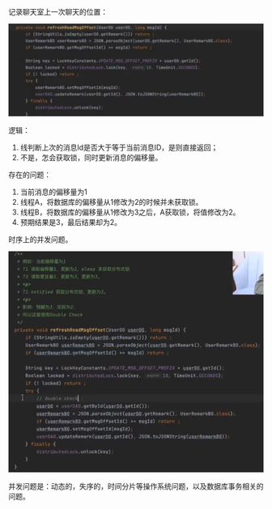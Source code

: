 记录聊天室上一次聊天的位置：


<img src="image/image-20231029150428089.png" alt="image-20231029150428089" style="zoom:50%;" />

逻辑：

1. 线判断上次的消息Id是否大于等于当前消息ID，是则直接返回；
2. 不是，怎会获取锁，同时更新消息的偏移量。

存在的问题：

1. 当前消息的偏移量为1
2. 线程A，将数据库的偏移量从1修改为2的时候并未获取锁。
3. 线程B，将数据库的偏移量从1修改为3之后，A获取锁，将值修改为2。
4. 预期结果是3，最后结果却为2。

时序上的并发问题。

<img src="image/image-20231029151448356.png" alt="image-20231029151448356" style="zoom:67%;" />

并发问题是：动态的，失序的，时间分片等操作系统问题，以及数据库事务相关的问题。
